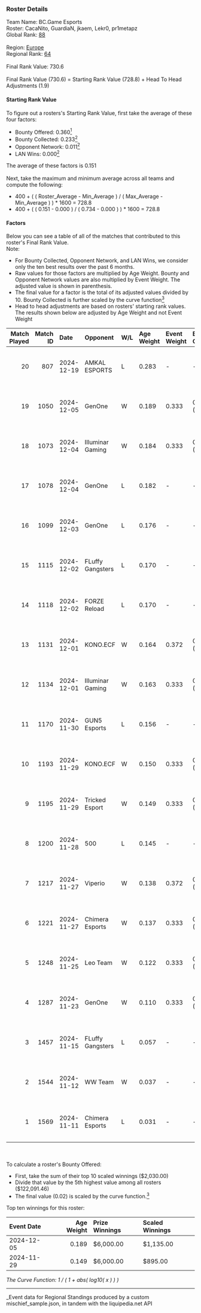 ### Roster Details<br />
Team Name: BC.Game Esports<br />
Roster: CacaNito, GuardiaN, jkaem, Lekr0, pr1metapz<br />
Global Rank: [88](../../standings_global_2025_05_05.md)<br />
<br />
Region: [Europe]( ../../standings_europe_2025_05_05.md)<br />
Regional Rank: [64]( ../../standings_europe_2025_05_05.md)<br />
<br />
Final Rank Value:  730.6<br />
<br />
Final Rank Value (730.6) = Starting Rank Value (728.8) + Head To Head Adjustments (1.9)<br />

#### Starting Rank Value<br />
To figure out a rosters's Starting Rank Value, first take the average of these four factors:<br />
- Bounty Offered: 0.360[<sup>1</sup>](#table2)
- Bounty Collected: 0.233[<sup>2</sup>](#table1)
- Opponent Network: 0.011[<sup>2</sup>](#table1)
- LAN Wins: 0.000[<sup>2</sup>](#table1)

The average of these factors is 0.151<br />
<br />
Next, take the maximum and minimum average across all teams and compute the following:<br />
- 400 + ( ( Roster_Average - Min_Average ) / ( Max_Average - Min_Average ) ) * 1600 = 728.8
- 400 + ( ( 0.151 - 0.000 ) / ( 0.734 - 0.000 ) ) * 1600 = 728.8


#### Factors<br />
Below you can see a table of all of the matches that contributed to this roster's Final Rank Value.<br />
Note:<br />

- For Bounty Collected, Opponent Network, and LAN Wins, we consider only the ten best results over the past 6 months.
- Raw values for those factors are multiplied by Age Weight. Bounty and Opponent Network values are also multiplied by Event Weight. The adjusted value is shown in parenthesis.
- The final value for a factor is the total of its adjusted values divided by 10. Bounty Collected is further scaled by the curve function[<sup>3</sup>](#curveFunction)
- Head to head adjustments are based on rosters' starting rank values. The results shown below are adjusted by Age Weight and not Event Weight
<span id="table1"></span><br />


| Match Played | Match ID | Date       | Opponent         | W/L | Age Weight | Event Weight | Bounty Collected | Opponent Network | LAN Wins  | H2H Adj. | Roster                                      |
| -: | -: | :- | :- | :- | :- | :- | :- | :- | :- | -: | :- |
|           20 |      807 | 2024-12-19 | AMKAL ESPORTS    | L   | 0.283      | -            | -                | -                | -         |    -4.57 | CacaNito, GuardiaN, jkaem, Lekr0, pr1metapz |
|           19 |     1050 | 2024-12-05 | GenOne           | W   | 0.189      | 0.333        | 0.007 (0.000)    | 0.268 (0.017)    | 0 (0.000) |     2.95 | CacaNito, GuardiaN, jkaem, Lekr0, pr1metapz |
|           18 |     1073 | 2024-12-04 | Illuminar Gaming | W   | 0.184      | 0.333        | 0.002 (0.000)    | 0.077 (0.005)    | 0 (0.000) |     2.37 | CacaNito, GuardiaN, jkaem, Lekr0, pr1metapz |
|           17 |     1078 | 2024-12-04 | GenOne           | L   | 0.182      | -            | -                | -                | -         |    -2.90 | CacaNito, GuardiaN, jkaem, Lekr0, pr1metapz |
|           16 |     1099 | 2024-12-03 | GenOne           | L   | 0.176      | -            | -                | -                | -         |    -2.85 | CacaNito, GuardiaN, jkaem, Lekr0, pr1metapz |
|           15 |     1115 | 2024-12-02 | FLuffy Gangsters | L   | 0.170      | -            | -                | -                | -         |    -3.21 | CacaNito, GuardiaN, jkaem, Lekr0, pr1metapz |
|           14 |     1118 | 2024-12-02 | FORZE Reload     | L   | 0.170      | -            | -                | -                | -         |    -2.92 | CacaNito, GuardiaN, jkaem, Lekr0, pr1metapz |
|           13 |     1131 | 2024-12-01 | KONO.ECF         | W   | 0.164      | 0.372        | 0.019 (0.001)    | 0.206 (0.013)    | 0 (0.000) |     2.51 | CacaNito, GuardiaN, jkaem, Lekr0, pr1metapz |
|           12 |     1134 | 2024-12-01 | Illuminar Gaming | W   | 0.163      | 0.333        | 0.002 (0.000)    | 0.077 (0.004)    | 0 (0.000) |     2.06 | CacaNito, GuardiaN, jkaem, Lekr0, pr1metapz |
|           11 |     1170 | 2024-11-30 | GUN5 Esports     | L   | 0.156      | -            | -                | -                | -         |    -1.66 | CacaNito, GuardiaN, jkaem, Lekr0, pr1metapz |
|           10 |     1193 | 2024-11-29 | KONO.ECF         | W   | 0.150      | 0.333        | 0.019 (0.001)    | 0.206 (0.010)    | 0 (0.000) |     2.34 | CacaNito, GuardiaN, jkaem, Lekr0, pr1metapz |
|            9 |     1195 | 2024-11-29 | Tricked Esport   | W   | 0.149      | 0.333        | 0.021 (0.001)    | 0.467 (0.023)    | 0 (0.000) |     2.59 | CacaNito, GuardiaN, jkaem, Lekr0, pr1metapz |
|            8 |     1200 | 2024-11-28 | 500              | L   | 0.145      | -            | -                | -                | -         |    -0.97 | CacaNito, GuardiaN, jkaem, Lekr0, pr1metapz |
|            7 |     1217 | 2024-11-27 | Viperio          | W   | 0.138      | 0.372        | 0.002 (0.000)    | 0.019 (0.001)    | 0 (0.000) |     1.55 | CacaNito, GuardiaN, jkaem, Lekr0, pr1metapz |
|            6 |     1221 | 2024-11-27 | Chimera Esports  | W   | 0.137      | 0.333        | 0.012 (0.001)    | 0.228 (0.010)    | 0 (0.000) |     2.33 | CacaNito, GuardiaN, jkaem, Lekr0, pr1metapz |
|            5 |     1248 | 2024-11-25 | Leo Team         | W   | 0.122      | 0.333        | 0.014 (0.001)    | 0.331 (0.014)    | 0 (0.000) |     1.89 | CacaNito, GuardiaN, jkaem, Lekr0, pr1metapz |
|            4 |     1287 | 2024-11-23 | GenOne           | W   | 0.110      | 0.333        | 0.007 (0.000)    | 0.268 (0.010)    | 0 (0.000) |     1.73 | CacaNito, GuardiaN, jkaem, Lekr0, pr1metapz |
|            3 |     1457 | 2024-11-15 | FLuffy Gangsters | L   | 0.057      | -            | -                | -                | -         |    -1.05 | CacaNito, GuardiaN, jkaem, Lekr0, pr1metapz |
|            2 |     1544 | 2024-11-12 | WW Team          | W   | 0.037      | -            | -                | -                | -         |     0.16 | CacaNito, GuardiaN, jkaem, Lekr0, pr1metapz |
|            1 |     1569 | 2024-11-11 | Chimera Esports  | L   | 0.031      | -            | -                | -                | -         |    -0.45 | CacaNito, GuardiaN, jkaem, Lekr0, pr1metapz |

<br />
<span id="table2"></span><br />
To calculate a roster's Bounty Offered:<br />

- First, take the sum of their top 10 scaled winnings ($2,030.00)
- Divide that value by the 5th highest value among all rosters ($122,091.46)
- The final value (0.02) is scaled by the curve function.[<sup>3</sup>](#curveFunction)

Top ten winnings for this roster:<br />

| Event Date | Age Weight | Prize Winnings | Scaled Winnings |
| :- | -: | :- | :- |
| 2024-12-05 |      0.189 | $6,000.00      | $1,135.00       |
| 2024-11-29 |      0.149 | $6,000.00      | $895.00         |


<span id="curveFunction"></span>_The Curve Function: 1 / ( 1 + abs( log10( x ) ) )_<br />

---
_Event data for Regional Standings produced by a custom mischief_sample.json, in tandem with the liquipedia.net API<br />
